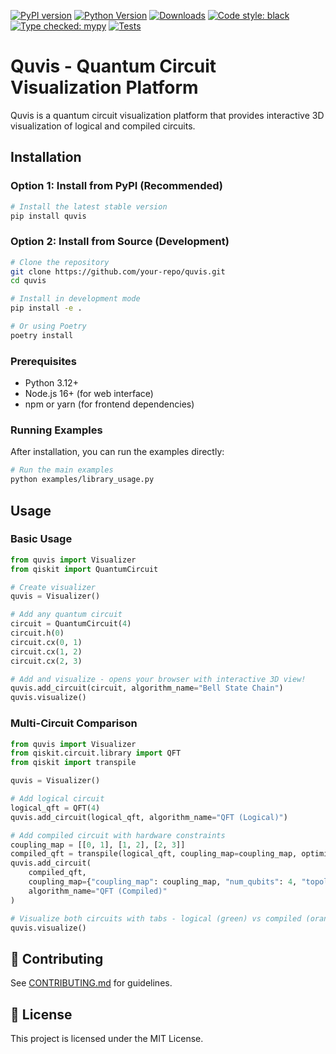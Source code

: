 [![PyPI version](https://img.shields.io/pypi/v/quvis.svg)](https://pypi.org/project/quvis/)
[![Python Version](https://img.shields.io/pypi/pyversions/quvis)](https://pypi.org/project/quvis/)
[![Downloads](https://img.shields.io/pypi/dm/quvis.svg)](https://pypi.org/project/quvis/)
[![Code style: black](https://img.shields.io/badge/code%20style-black-000000.svg)](https://github.com/psf/black)
[![Type checked: mypy](https://img.shields.io/badge/type%20checked-mypy-blue.svg)](https://mypy-lang.org/)
[![Tests](https://img.shields.io/github/actions/workflow/status/alejandrogonzalvo/quvis/tests.yml?branch=main&label=tests)](https://github.com/alejandrogonzalvo/quvis/actions)

# Quvis - Quantum Circuit Visualization Platform

Quvis is a quantum circuit visualization platform that provides interactive 3D visualization of logical and compiled circuits.

## Installation

### Option 1: Install from PyPI (Recommended)

```bash
# Install the latest stable version
pip install quvis
```

### Option 2: Install from Source (Development)

```bash
# Clone the repository
git clone https://github.com/your-repo/quvis.git
cd quvis

# Install in development mode
pip install -e .

# Or using Poetry
poetry install
```

### Prerequisites

- Python 3.12+
- Node.js 16+ (for web interface)
- npm or yarn (for frontend dependencies)

### Running Examples

After installation, you can run the examples directly:

```bash
# Run the main examples
python examples/library_usage.py

```

## **Usage**

### Basic Usage

```python
from quvis import Visualizer
from qiskit import QuantumCircuit

# Create visualizer
quvis = Visualizer()

# Add any quantum circuit
circuit = QuantumCircuit(4)
circuit.h(0)
circuit.cx(0, 1)
circuit.cx(1, 2)
circuit.cx(2, 3)

# Add and visualize - opens your browser with interactive 3D view!
quvis.add_circuit(circuit, algorithm_name="Bell State Chain")
quvis.visualize()
```

### Multi-Circuit Comparison

```python
from quvis import Visualizer
from qiskit.circuit.library import QFT
from qiskit import transpile

quvis = Visualizer()

# Add logical circuit
logical_qft = QFT(4)
quvis.add_circuit(logical_qft, algorithm_name="QFT (Logical)")

# Add compiled circuit with hardware constraints
coupling_map = [[0, 1], [1, 2], [2, 3]]
compiled_qft = transpile(logical_qft, coupling_map=coupling_map, optimization_level=2)
quvis.add_circuit(
    compiled_qft,
    coupling_map={"coupling_map": coupling_map, "num_qubits": 4, "topology_type": "line"},
    algorithm_name="QFT (Compiled)"
)

# Visualize both circuits with tabs - logical (green) vs compiled (orange)
quvis.visualize()
```

## 🤝 **Contributing**

See [CONTRIBUTING.md](CONTRIBUTING.md) for guidelines.

## 📄 **License**

This project is licensed under the MIT License.

